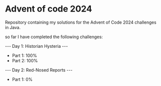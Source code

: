 # Advent of code 2024

Repository containing my solutions for the Advent of Code 2024 challenges in
Java.

so far I have completed the following challenges:

--- Day 1: Historian Hysteria ---

- Part 1: 100%
- Part 2: 100%

--- Day 2: Red-Nosed Reports ---

- Part 1: 0%